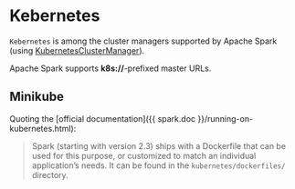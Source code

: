 # Kebernetes

`Kebernetes` is among the cluster managers supported by Apache Spark (using [KubernetesClusterManager](KubernetesClusterManager.md)).

Apache Spark supports **k8s://**-prefixed master URLs.

## Minikube

Quoting the [official documentation]({{ spark.doc }}/running-on-kubernetes.html):

> Spark (starting with version 2.3) ships with a Dockerfile that can be used for this purpose, or customized to match an individual application’s needs. It can be found in the `kubernetes/dockerfiles/` directory.
